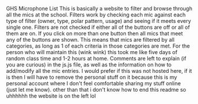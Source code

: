 GHS Microphone List
This is basically a website to filter and browse through all the mics at the school. Filters work by checking each mic against each type of filter (owner, type, polar pattern, usage) and seeing if it meets every single one. Filters are not checked if either all of the buttons are off or all of them are on. If you click on more than one button then all mics that meet any of the buttons are shown. This means that mics are filtered by all categories, as long as 1 of each criteria in those categories are met.
For the person who will maintain this (wink wink) this took me like five days of random class time and 1-2 hours at home. Comments are left to explain (if you are curious) in the js.js file, as well as the information on how to add/modify all the mic entries.
I would prefer if this was not hosted here, if it is then I will have to remove the personal stuff on it because this is my personal account where I don't feel comfortable sharing my stuff online (just let me know).
other than that i don't know how to end this readme so uhhhhhh the website is on the left lol
